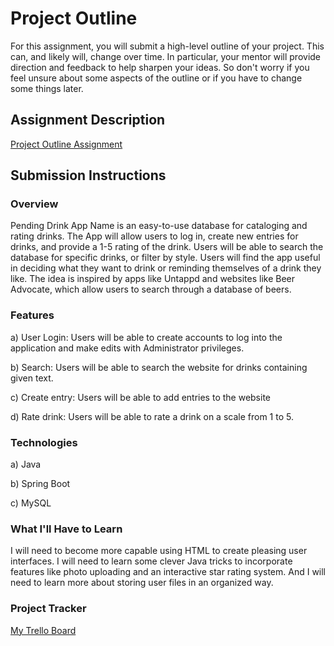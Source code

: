 # Project Outline
For this assignment, you will submit a high-level outline of your project. This can, and likely will, change over time. In particular, your mentor will provide direction and feedback to help sharpen your ideas. So don't worry if you feel unsure about some aspects of the outline or if you have to change some things later.

## Assignment Description
[Project Outline Assignment](https://education.launchcode.org/liftoff/modules/assignments/project-outline)

## Submission Instructions

### Overview
Pending Drink App Name is an easy-to-use database for cataloging and rating drinks. The App will allow users to log in, create new entries for drinks, and provide a 1-5 rating of the drink. Users will be able to search the database for specific drinks, or filter by style. Users will find the app useful in deciding what they want to drink or reminding themselves of a drink they like. The idea is inspired by apps like Untappd and websites like Beer Advocate, which allow users to search through a database of beers.
### Features
a) User Login: Users will be able to create accounts to log into the application and make edits with Administrator privileges.

b) Search: Users will be able to search the website for drinks containing given text.

c) Create entry: Users will be able to add entries to the website

d) Rate drink: Users will be able to rate a drink on a scale from 1 to 5.

### Technologies
a) Java

b) Spring Boot 

c) MySQL
### What I'll Have to Learn
I will need to become more capable using HTML to create pleasing user interfaces. I will need to learn some clever Java tricks to incorporate features like photo uploading and an interactive star rating system. And I will need to learn more about storing user files in an organized way.
### Project Tracker
[My Trello Board](https://trello.com/b/YRjeUMaI/liftoff-project-board)
